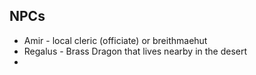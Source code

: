 ## NPCs
- Amir - local cleric (officiate) or breithmaehut
- Regalus - Brass Dragon that lives nearby in the desert
- 